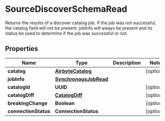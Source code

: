 

# SourceDiscoverSchemaRead

Returns the results of a discover catalog job. If the job was not successful, the catalog field will not be present. jobInfo will aways be present and its status be used to determine if the job was successful or not.

## Properties

| Name | Type | Description | Notes |
|------------ | ------------- | ------------- | -------------|
|**catalog** | [**AirbyteCatalog**](AirbyteCatalog.md) |  |  [optional] |
|**jobInfo** | [**SynchronousJobRead**](SynchronousJobRead.md) |  |  |
|**catalogId** | **UUID** |  |  [optional] |
|**catalogDiff** | [**CatalogDiff**](CatalogDiff.md) |  |  [optional] |
|**breakingChange** | **Boolean** |  |  [optional] |
|**connectionStatus** | **ConnectionStatus** |  |  [optional] |




